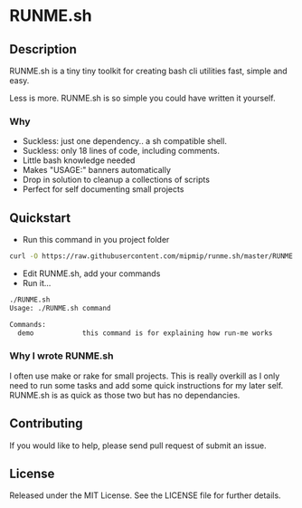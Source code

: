 # RUNME.sh

## Description

RUNME.sh is a tiny tiny toolkit for creating bash cli utilities fast, simple and easy.

Less is more. RUNME.sh is so simple you could have written it yourself.

### Why

- Suckless: just one dependency.. a sh compatible shell.
- Suckless: only 18 lines of code, including comments.
- Little bash knowledge needed
- Makes "USAGE:" banners automatically
- Drop in solution to cleanup a collections of scripts
- Perfect for self documenting small projects

## Quickstart

* Run this command in you project folder

```bash
curl -O https://raw.githubusercontent.com/mipmip/runme.sh/master/RUNME.sh && chmod +x RUNME.sh
```

* Edit RUNME.sh, add your commands
* Run it...

```bash
./RUNME.sh
Usage: ./RUNME.sh command

Commands:
  demo            this command is for explaining how run-me works
```

### Why I wrote RUNME.sh

I often use make or rake for small projects. This is really overkill as I only
need to run some tasks and add some quick instructions for my later self.
RUNME.sh is as quick as those two but has no dependancies.

## Contributing

If you would like to help, please send pull request of submit an issue.

## License

Released under the MIT License. See the LICENSE file for further details.
